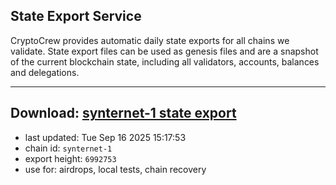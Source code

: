 ## State Export Service
CryptoCrew provides automatic daily state exports for all chains we validate. State export files can be used as genesis files and are a snapshot of the current blockchain state, including all validators, accounts, balances and delegations.

---
**Download: [synternet-1 state export](https://dl-eu2.ccvalidators.com/SERVICE/synternet/synternet-1_export_6992753.json)**
---

- last updated: Tue Sep 16 2025 15:17:53
- chain id: `synternet-1`
- export height: `6992753`
- use for: airdrops, local tests, chain recovery
